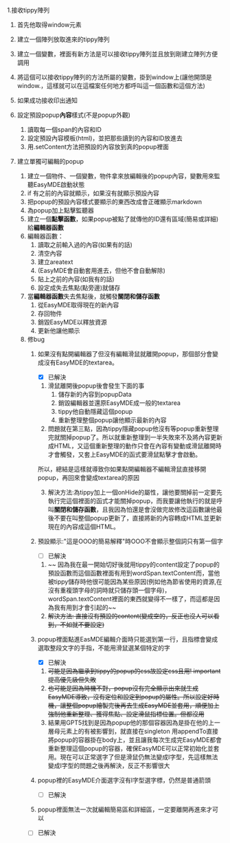 1.接收tippy陣列
  1. 首先他取得window元素
  2. 建立一個陣列放取進來的tippy陣列
  3. 建立一個變數，裡面有新方法是可以接收tippy陣列並且放到剛建立陣列方便調用
  4. 將這個可以接收tippy陣列的方法所屬的變數，掛到window上(讓他開頭是window.，這樣就可以在這檔案任何地方都呼叫這一個函數和這個方法)
  5. 如果成功接收印出通知

2. 設定預設popup**內容**樣式(不是popup外觀)
   1. 讀取每一個span的內容和ID
   2. 設定預設內容模板(html)，並把那些讀到的內容和ID放進去
   3. 用.setContent方法把預設的內容放到真的popup裡面
   
3. 建立單獨可編輯的popup
   1. 建立一個物件、一個變數，物件拿來放編輯後的popup內容，變數用來監聽EasyMDE啟動狀態
   2. if 有之前的內容就顯示，如果沒有就顯示預設內容
   3. 把popup的預設內容樣式要顯示的東西改成會正確顯示markdown
   4. 為popup加上點擊監聽器
   5. 建立一個**點擊函數**，如果popup被點了就傳他的ID還有區域(簡易或詳細)給**編輯器函數**
   6. 編輯器函數：
      1. 讀取之前輸入過的內容(如果有的話)
      2. 清空內容
      3. 建立areatext
      4. (EasyMDE會自動套用進去，但他不會自動解除)
      5. 貼上之前的內容(如我有的話)
      6. 設定成失去焦點(點旁邊)就儲存
   7. 當**編輯器函數**失去焦點後，就觸發**關閉和儲存函數**
      1. 從EasyMDE取得現在的新內容
      2. 存回物件
      3. 銷毀EasyMDE以釋放資源
      4. 更新他讓他顯示
   8. 修bug
      1. 如果沒有點開編輯器了但沒有編輯滑鼠就離開popup，那個部分會變成沒有EasyMDE的textarea。
         - [x] 已解決
         1. 滑鼠離開後popup後會發生下面的事
            1. 儲存新的內容到popupData
            2. 銷毀編輯器並還原EasyMDE成一般的textarea
            3. tippy他自動隱藏這個popup
            4. 重新整理整個popup讓他顯示最新的內容
         2. 問題就在第三點，因為tippy隱藏popup他沒有等popup重新整理完就關掉popup了。所以就重新整理到一半失敗來不及將內容更新成HTML，又這個重新整理的動作只會在內容有變動或滑鼠離開時才會觸發，又套上EasyMDE的函式要滑鼠點擊才會啟動。

         所以，總結是這樣就導致你如果點開編輯器不編輯滑鼠直接移開popup，再回來會變成textarea的原因
         
         3. 解決方法:為tippy加上一個onHide的屬性，讓他要關掉前一定要先執行完這個裡面的函式才能關掉popup，而我要讓他執行的就是呼叫**關閉和儲存函數**，且我因為怕還是會沒做完故修改這函數讓他最後不要在叫整個popup更新了，直接將新的內容轉成HTML並更新現在的內容成這個HTML。
      2. 預設顯示:"這是OOO的簡易解釋"時OOO不會顯示整個詞只有第一個字
         - [ ] 已解決
         1. ~~ 因為我在最一開始切好後就用tippy的content設定了popup的預設函數而這個函數裡面有用到wordSpan.textContent而，當他被tippy儲存時他很可能因為某些原因(例如他為節省使用的資源,在沒有重複頭字母的詞時就只儲存頭一個字母)，wordSpan.textContent裡面的東西就變得不一樣了，而這都是因為我有用到才會引起的~~
         2. ~~解決方法: 直接沒有預設的content(變成空的，反正也沒人可以看到，不如就不要設定)~~
      3. popup裡面點進EasMDE編輯介面時只能選到第一行，且指標會變成選取整段文字的手指，不能用滑鼠選某個特定的字
         - [x] 已解決  
         1. ~~可能是因為繼承到tippy的popup的css故設定css且用! important提高優先級但失敗~~
         2. ~~也可能是因為時機不對，popup沒有完全顯示出來就生成EasyMDE導致，沒有定位和設定到popup的屬性。所以設定好時機，讓整個popup繪製完後再去生成EasyMDE並套用，順便加上強制他重新整理、獲得焦點、設定滑鼠指標位置。但都沒用~~
         3. 結果用GPT5找到是因為popup他的那個容器因為是掛在他的上一層母元素上的有被影響到，就直接在singleton 用appendTo直接將popup的容器掛在body上，並且讓我每次生成完EasyMDE都會重新整理這個popup的容器，確保EasyMDE可以正常初始化並套用。現在可以正常選字了但是滑鼠仍無法變成I字型，先這樣無法變成I字型的問題之後再解決，反正不影響很大
      4. popup裡的EasyMDE介面選字沒有I字型選字標，仍然是普通箭頭
         - [ ] 已解決
      5.  popup裡面無法一次就編輯簡易區和詳細區，一定要離開再進來才可以
         - [ ] 已解決  
